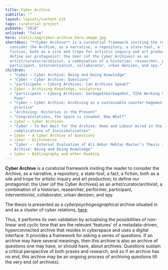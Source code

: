 ```yaml
---
title: Cyber Archive
subtitle: ""
layout: layouts/content.njk
tags: curatorial project
pubdate: "2018"
unlisted: "false"
hero: static/img/cyber-archive_hero-image.jpg
shortdesc: "**Cyber Archive** is a curatorial framework inviting the reader to
  consider the Archive, as a narrative, a repository, a state-tool, a fact, a
  fiction, both as a site and trope for artistic inquiry and art production; to
  define our protagonist: the User (of the Cyber Archives) as an
  artist/curator/archivist, a combination of a historian, researcher, performer,
  participant, interventionist, collaborator, urban denizen, and spy."
children:
  - "Cyber ~ Cyber Archive: Being and Doing Knowledge"
  - "Cyber ~ Cyber Archive: Questions"
  - "participate ~ Cyborg Archives: Can Archives Speak?"
  - Cyber ~ Archiving Knowledge, sculptures
  - "participate ~ Cyborg Archives: GarbageInGarbageOut, TIFA Working Studios,
    Pune"
  - "Cyber ~ Cyber Archive: Archiving as a sustainable counter-hegemonic
    practice"
  - "Archiving: Histories in the Present"
  - "Congratulations, the Space is invaded: Now What?"
  - cyber ~ Cyber Archives
  - "Cyber ~ To Not Wait for the Archive: Home and Labour mired in the
    complications of Invisibalisation"
  - Cyber ~ A Cyber Archive of Questions
  - cyber ~ Glitchverse
  - "Cyber ~  External Evaluation of Ali Akbar Mehta/ Master’s Thesis – Cyber
    Archive: Being and Doing Knowledge"
  - Cyber ~ Bibliography and other Reading
---
```

**Cyber Archive** is a curatorial framework inviting the reader to consider the Archive, as a narrative, a repository, a state-tool, a fact, a fiction, both as a site and trope for artistic inquiry and art production; to define our protagonist: the User (of the Cyber Archives) as an artist/curator/archivist, a combination of a historian, researcher, performer, participant, interventionist, collaborator, urban denizen, and spy. 

The thesis is presented as a *cyberpsychogeographical* archive situated in and as a cluster of cyber relations, [here](https://graphcommons.com/selections/491666f1-ed4c-457e-b318-7e27a7558647). 

Thus, it performs its own validation by actualising the possibilities of non-linear and cyclic time that are the relevant ‘features’ of a metadata-driven, hyperconnected archive that resides in cyberspace and uses a digital interface. It provides a framework for asking a series of questions. If an archive may have several meanings, then this archive is also an archive of questions one may have, or should have, about archives. Questions sustain a critical perspective of both praxes and research, and so if an archive has no end, this archive may be an ongoing process of archiving questions till the very end (of archives).